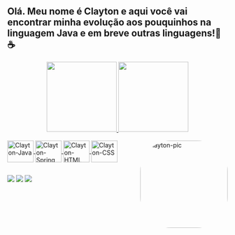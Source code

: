 ## Olá. Meu nome é Clayton e aqui você vai encontrar minha evolução aos pouquinhos na linguagem Java e em breve outras linguagens!👻☕
<div align="center">
  <a href="https://github.com/GhostRiley115">
  <img height="160em" src="https://github-readme-stats.vercel.app/api?username=GhostRiley115&show_icons=true&theme=tokyonight&include_all_commits=true&count_private=true"/>
  <img height="160em" src="https://github-readme-stats.vercel.app/api/top-langs/?username=GhostRiley115&layout=compact&langs_count=7&theme=tokyonight"/>
</div>
<div style="display: inline_block"><br>
  <img align="center" alt="Clayton-Java" height="50" width="60" src="https://cdn.jsdelivr.net/gh/devicons/devicon/icons/java/java-plain-wordmark.svg">
  <img align="center" alt="Clayton-Spring" height="50" width="60" src="https://cdn.jsdelivr.net/gh/devicons/devicon/icons/spring/spring-original-wordmark.svg">
  <img align="center" alt="Clayton-HTML" height="50" width="60" src="https://cdn.jsdelivr.net/gh/devicons/devicon/icons/html5/html5-original-wordmark.svg">
  <img align="center" alt="Clayton-CSS" height="50" width="60" src="https://cdn.jsdelivr.net/gh/devicons/devicon/icons/css3/css3-original-wordmark.svg">
  <img align="right" alt="Clayton-pic" height="200" style="border-radius:70px;" src="https://user-images.githubusercontent.com/61214041/201498844-61dddcd9-5f19-45f5-bc8b-1002027d3468.jpeg">
</div>
  
  ##
 
<div> 
  <a href="https://www.youtube.com/channel/UClclce6RRlYfRfrQnylhnGg" target="_blank"><img src="https://img.shields.io/badge/YouTube-FF0000?style=for-the-badge&logo=youtube&logoColor=white" target="_blank"></a>
  <a href = "clayton.brito115@gmail.com"><img src="https://img.shields.io/badge/-Gmail-%23333?style=for-the-badge&logo=gmail&logoColor=white" target="_blank"></a>
  <a href="https://www.linkedin.com/in/clayton-brito-a77294191" target="_blank"><img src="https://img.shields.io/badge/-LinkedIn-%230077B5?style=for-the-badge&logo=linkedin&logoColor=white" target="_blank"></a> 
 
</div>
